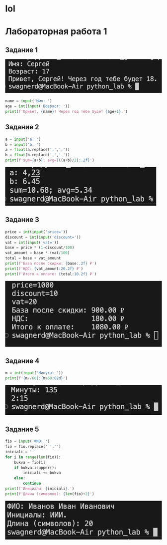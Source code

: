 # lol

# Лабораторная работа 1
## Задание 1

![name and age](./images/lab01/ex01.png)
```python
name = input('Имя: ')
age = int(input('Возраст: '))
print(f'Привет, {name}! Через год тебе будет {age+1}.')
```

## Задание 2 
```python
a = input('a: ')
b = input('b: ')
a = float(a.replace(',','.'))
b = float(b.replace(',','.'))
print(f'sum={a+b}; avg={((a+b)/2):.2f}')
```
![sum and avg](./images/lab01/ex02.png)

## Задание 3
```python
price = int(input('price='))
discount = int(input('discount='))
vat = int(input('vat='))
base = price * (1-discount/100)
vat_amount = base * (vat/100)
total = base + vat_amount
print(f'База после скидки: {base:.2f} ₽')
print(f'НДС: {vat_amount:20.2f} ₽')
print(f'Итого к оплате: {total:10.2f} ₽')
```
![discount and vat](./images/lab01/ex03.png)

## Задание 4
```python
m = int(input('Минуты: '))
print(f'{m//60}:{m%60:02d}')
```
![minutes to hhmm](./images/lab01/ex04.png)

## Задание 5
```python
fio = input('ФИО: ')
fio = fio.replace(' ','')
iniciali = ''
for i in range(len(fio)):
    bukva = fio[i]
    if bukva.isupper():
        iniciali += bukva
    else:
        continue
print(f'Инициалы: {iniciali}.')
print(f'Длина (символов): {len(fio)+2}')
```
![initials and len](./images/lab01/ex05.png)


